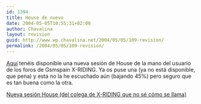 ```yaml
---
id: 1394
title: House de nuevo
date: 2004-05-05T10:55:31+02:00
author: Chavalina
layout: revision
guid: http://www.wp.chavalina.net/2004/05/05/109-revision/
permalink: /2004/05/05/109-revision/
---
```

<a href="http://www.poppermania.com/gayadas/Dj.Dario.House.Session.Puerto.de.la.Cruz.Tenerife.mp3" target="_blank">Aqu&iacute;</a> tenéis disponible una nueva sesión de House de la mano del usuario de los foros de Gsmspain <span class="alguien">X-RIDING</span>. Ya os puse una (ya no está disponible, que pena) y esta no la he escuchado a&uacute;n (bajando 45%) pero seguro que es tan buena como la otra.

<a href="http://www.poppermania.com/gayadas/Dj.Dario.House.Session.Puerto.de.la.Cruz.Tenerife.mp3" target="_blank">Nueva sesión House (del colega de <span class="alguien">X-RIDING</span> que no sé cómo se llama)</a>